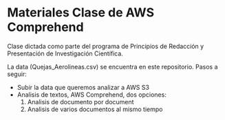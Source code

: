 # Materiales Clase de AWS Comprehend

Clase dictada como parte del programa de Principios de Redacción y Presentación de Investigación Científica.

La data (Quejas_Aerolineas.csv) se encuentra en este repositorio. Pasos a seguir:

* Subir la data que queremos analizar a AWS S3
* Analisis de textos, AWS Comprehend, dos opciones:
  1. Analisis de documento por document
  2. Analisis de varios documentos al mismo tiempo


